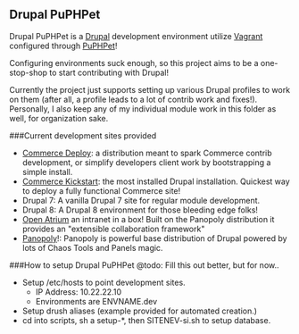 Drupal PuPHPet
------------------------------------------
Drupal PuPHPet is a [Drupal](https://www.drupal.org) development environment utilize [Vagrant](http://www.vagrantup.com/) configured through [PuPHPet](https://puphpet.com/)!

Configuring environments suck enough, so this project aims to be a one-stop-shop to start contributing with Drupal! 

Currently the project just supports setting up various Drupal profiles to work on them (after all, a profile leads to a lot of contrib work and fixes!). Personally, I also keep any of my individual module work in this folder as well, for organization sake.

###Current development sites provided
* [Commerce Deploy](https://www.drupal.org/project/commerce_deploy): a distribution meant to spark Commerce contrib development, or simplify developers client work by bootstrapping a simple install.
* [Commerce Kickstart](https://www.drupal.org/project/commerce_kickstart): the most installed Drupal installation. Quickest way to deploy a fully functional Commerce site!
* Drupal 7: A vanilla Drupal 7 site for regular module development. 
* Drupal 8: A Drupal 8 environment for those bleeding edge folks!
* [Open Atrium](https://www.drupal.org/project/openatrium) an intranet in a box! Built on the Panopoly distribution it provides an "extensible collaboration framework"
* [Panopoly](https://www.drupal.org/project/panopoly)!: Panopoly is powerful base distribution of Drupal powered by lots of Chaos Tools and Panels magic.

###How to setup Drupal PuPHPet
@todo: Fill this out better, but for now..
* Setup /etc/hosts to point development sites.
   * IP Address: 10.22.22.10
   * Environments are ENVNAME.dev
* Setup drush aliases (example provided for automated creation.)
* cd into scripts, sh a setup-*, then SITENEV-si.sh to setup database.
